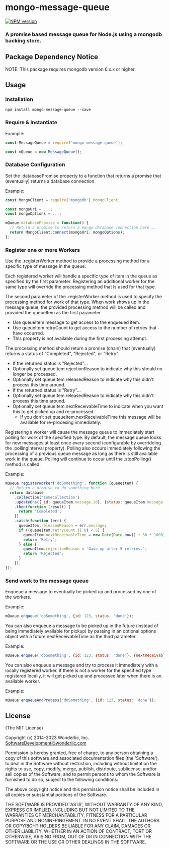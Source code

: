 # mongo-message-queue

[![NPM version](https://badge.fury.io/js/mongo-message-queue.svg)](http://badge.fury.io/js/mongo-message-queue)

### A promise based message queue for Node.js using a mongodb backing store.

## Package Dependency Notice

NOTE: This package requires mongodb version 6.x.x or higher.

## Usage

### Installation

```
npm install mongo-message-queue --save
```

### Require & Instantiate

Example:

```javascript
const MessageQueue = require('mongo-message-queue');

const mQueue = new MessageQueue();
```

### Database Configuration

Set the .databasePromise property to a function that returns a promise that (eventually) returns a database connection.

Example:

```javascript
const MongoClient = require('mongodb').MongoClient;

const mongoUri = ...;
const mongoOptions = ...;

mQueue.databasePromise = function() {
  // Return a promise to return a mongo database connection here...
  return MongoClient.connect(mongoUri, mongoOptions);
};
```

### Register one or more Workers

Use the .registerWorker method to provide a processing method for a specific type of message in the queue.

Each registered worker will handle a specific type of item in the queue as specified by the first parameter. Registering an additional worker for the same type will override the processing method that is used for that type.

The second parameter of the .registerWorker method is used to specify the processing method for work of that type. When work shows up in the message queue, the provided processing method will be called and provided the queueItem as the first parameter.

- Use queueItem.message to get access to the enqueued item.
- Use queueItem.retryCount to get access to the number of retries that have occurred.
- This property is not available during the first processing attempt.

The processing method should return a promise (chain) that (eventually) returns a status of "Completed", "Rejected", or "Retry".

- If the returned status is "Rejected"...
- Optionally set queueItem.rejectionReason to indicate why this should no longer be processed.
- Optionally set queueItem.releasedReason to indicate why this didn't process this time around.
- If the returned status is "Retry"...
- Optionally set queueItem.releasedReason to indicate why this didn't process this time around.
- Optionally set queueItem.nextReceivableTime to indicate when you want this to get picked up and re-processed.
  - If you don't set queueItem.nextReceivableTime this message will be available for re-procesing immediately.

Registering a worker will cause the message queue to immediately start polling for work of the specified type. By default, the message queue looks for new messages at least once every second (configurable by overridding the .pollingInterval property). Polling also occurs immediately following the processing of a previous queue message as long as there is still available work in the queue. Polling will continue to occur until the .stopPolling() method is called.

Example:

```javascript
mQueue.registerWorker('doSomething', function (queueItem) {
  // Return a promise to do something here...
  return database
    .collection('somecollection')
    .updateOne({_id: queueItem.message.id}, {status: queueItem.message.status})
    .then(function (result) {
      return 'Completed';
    })
    .catch(function (err) {
      queueItem.releasedReason = err.message;
      if ((queueItem.retryCount || 0) < 5) {
        queueItem.nextReceivableTime = new Date(Date.now() + 30 * 1000); // Retry after 30 seconds...
        return 'Retry';
      } else {
        queueItem.rejectionReason = 'Gave up after 5 retries.';
        return 'Rejected';
      }
    });
});
```

### Send work to the message queue

Enqueue a message to eventually be picked up and processed by one of the workers.

Example:

```javascript
mQueue.enqueue('doSomething', {id: 123, status: 'done'});
```

You can also enqueue a message to be picked up in the future (instead of being immediately available for pickup) by passing in an optional options object with a future nextReceivableTime as the third parameter.

Example:

```javascript
mQueue.enqueue('doSomething', {id: 123, status: 'done'}, {nextReceivableTime: new Date(Date.now() + 30 * 1000)});
```

You can also enqueue a message and try to process it immediately with a locally registered worker. If there is not a worker for the specified type registered locally, it will get picked up and processed later when there is an available worker.

Example:

```javascript
mQueue.enqueueAndProcess('doSomething', {id: 123, status: 'done'});
```

## License

(The MIT License)

Copyright (c) 2014-2023 Wonderlic, Inc. <SoftwareDevelopment@wonderlic.com>

Permission is hereby granted, free of charge, to any person obtaining
a copy of this software and associated documentation files (the
'Software'), to deal in the Software without restriction, including
without limitation the rights to use, copy, modify, merge, publish,
distribute, sublicense, and/or sell copies of the Software, and to
permit persons to whom the Software is furnished to do so, subject to
the following conditions:

The above copyright notice and this permission notice shall be
included in all copies or substantial portions of the Software.

THE SOFTWARE IS PROVIDED 'AS IS', WITHOUT WARRANTY OF ANY KIND,
EXPRESS OR IMPLIED, INCLUDING BUT NOT LIMITED TO THE WARRANTIES OF
MERCHANTABILITY, FITNESS FOR A PARTICULAR PURPOSE AND NONINFRINGEMENT.
IN NO EVENT SHALL THE AUTHORS OR COPYRIGHT HOLDERS BE LIABLE FOR ANY
CLAIM, DAMAGES OR OTHER LIABILITY, WHETHER IN AN ACTION OF CONTRACT,
TORT OR OTHERWISE, ARISING FROM, OUT OF OR IN CONNECTION WITH THE
SOFTWARE OR THE USE OR OTHER DEALINGS IN THE SOFTWARE.

